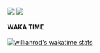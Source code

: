 ### 

<!--
**kadyrkaragishiev/kadyrkaragishiev** is a ✨ _special_ ✨ repository because its `README.md` (this file) appears on your GitHub profile.

Here are some ideas to get you started:

- 🔭 I’m currently working on ...
- 🌱 I’m currently learning ...
- 👯 I’m looking to collaborate on ...
- 🤔 I’m looking for help with ...
- 💬 Ask me about ...
- 📫 How to reach me: ...
- 😄 Pronouns: ...
- ⚡ Fun fact: ...
-->
<img align="center" src="https://github-readme-stats.vercel.app/api?username=kadyrkaragishiev& count_private=true &show_icons=true&theme=github_dark" />
<img align="center" src="https://github-readme-stats.vercel.app/api/top-langs/?username=kadyrkaragishiev&theme=github_dark&layout=compact" />

#### WAKA TIME

[![willianrod's wakatime stats](https://github-readme-stats.vercel.app/api/wakatime?username=kadyrkaragishiev&theme=tokyonight)](https://github.com/anuraghazra/github-readme-stats)
